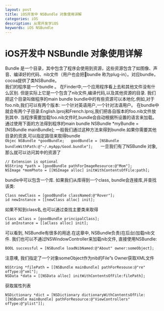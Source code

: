 ```yaml
---
layout: post
title: iOS开发中 NSBundle 对象使用详解
categories: iOS
description: 从零开发学iOS
keywords: iOS NSBundle
---  
```







# iOS开发中 NSBundle 对象使用详解
 Bundle 是一个目录，其中包含了程序会使用到资源，这些资源包含了如图像、声音、编译好的代码、nib文件（用户也会把bundle 称为plug-in）。对应bundle，cocoa提供了类NSBundle。  
    我们的程序是一个bundle 。 在Finder中,一个应用程序看上去和其他文件没有什么区别. 但是实际上它是一个包含了nib文件,编译代码,以及其他资源的目录. 我们把这个目录叫做程序的main bundle
bundle中的有些资源可以本地化.例如,对于foo.nib,我们可以有两个版本: 一个针对英语用户,一个针对法语用户。 在bundle中就会有两个子目录:English.lproj和French.lproj,我们把各自版本的foo.nib文件放到其中. 当程序需要加载foo.nib文件时,bundle会自动根据所设置的语言来加载。  
    通过使用下面的方法得到程序的main bundle
NSBundle *myBundle = [NSBundle mainBundle];
一般我们通过这种方法来得到bundle.如果你需要其他目录的资源,可以指定路径来取得bundle  
    ```Objec
    NSBundle *goodBundle;  
    goodBundle = [NSBundle bundleWithPath:@"~/.myApp/Good.bundle"];  
    ```
一旦我们有了NSBundle 对象,那么就可以访问其中的资源了  
```
// Extension is optional
NSString *path = [goodBundle pathForImageResource:@"Mom"];
NSImage *momPhoto = [[NSImage alloc] initWithContentsOfFile:path];
```  
bundle中可以包含一个库. 如果我们从库得到一个class, bundle会连接库,并查找该类:  
```
Class newClass = [goodBundle classNamed:@"Rover"];
id newInstance = [[newClass alloc] init];
```  
如果不知到class名,也可以通过查找主要类来取得  
```
Class aClass = [goodBundle principalClass];
id anInstance = [[aClass alloc] init];
```  

可以看到, NSBundle有很多的用途.在这章中, NSBundle负责(在后台)加载nib文件. 我们也可以不通过NSWindowController来加载nib文件, 直接使用NSBundle:  

```
BOOL successful = [NSBundle loadNibNamed:@"About" owner:someObject];
```  
注意噢, 我们指定了一个对象someObject作为nib的File”s Owner获取XML文件  

```
NSString *filePath = [[NSBundle mainBundle] pathForResouse:@"re" ofType:@"xml"];
NSData *data = [[NSData alloc] initWithContentsOfFile:filePath];
```  

获取属性列表  
```
NSDictionary *dict = [NSDictionary dictionaryWithContentsOfFile:[[NSBundle mainBundle] pathForResource:@"ViewControllers" ofType:@"plist"]];
```

